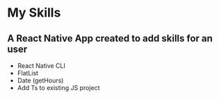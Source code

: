 # My Skills

## A React Native App created to add skills for an user


* React Native CLI
* FlatList
* Date (getHours)
* Add Ts to existing JS project
